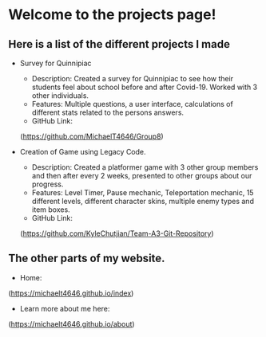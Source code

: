 # Welcome to the projects page!

## Here is a list of the different projects I made

- Survey for Quinnipiac
  - Description: Created a survey for Quinnipiac to see how their students feel about school before and after Covid-19. Worked with 3 other individuals.
  - Features: Multiple questions, a user interface, calculations of different stats related to the persons answers.
  - GitHub Link:

  (https://github.com/MichaelT4646/Group8)

- Creation of Game using Legacy Code.
  - Description: Created a platformer game with 3 other group members and then after every 2 weeks, presented to other groups about our progress.
  - Features: Level Timer, Pause mechanic, Teleportation mechanic, 15 different levels, different character skins, multiple enemy types and item boxes.
  - GitHub Link:

  (https://github.com/KyleChutjian/Team-A3-Git-Repository)

## The other parts of my website.

  - Home:

   (https://michaelt4646.github.io/index)

  - Learn more about me here:

  (https://michaelt4646.github.io/about)
